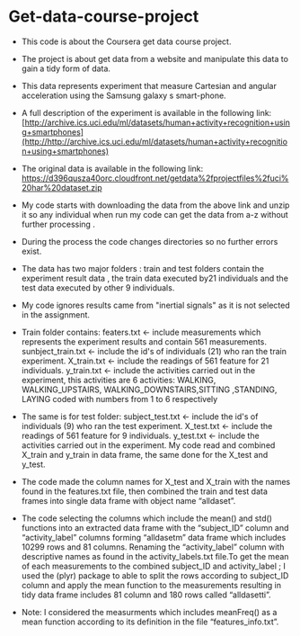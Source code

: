 # Get-data-course-project 



- This code is about the Coursera get data course project. 


- The project is about get data from a website and manipulate this data to gain a tidy form of data. 


- This data represents experiment that measure
Cartesian and angular acceleration using the Samsung galaxy s smart-phone.


- A full description of the experiment is available in the following link:
[http://archive.ics.uci.edu/ml/datasets/human+activity+recognition+using+smartphones](http://http://archive.ics.uci.edu/ml/datasets/human+activity+recognition+using+smartphones)


- The original data is available in the following link:
[https://d396qusza40orc.cloudfront.net/getdata%2fprojectfiles%2fuci%20har%20dataset.zip
](http://d396qusza40orc.cloudfront.net/getdata%2fprojectfiles%2fuci%20har%20dataset.zip)

- My code starts with downloading the data from the above link and unzip it so any individual when run my code can get the data from a-z without further processing . 


- During the process the code changes directories so no further errors exist. 


- The data has two major folders : train and test folders contain the experiment result data , the train data executed by21 individuals and the test data executed by other 9 individuals.


- My code ignores results came from "inertial signals" as it is not selected in the assignment.


- Train folder contains:
featers.txt <- include measurements which represents the experiment results and contain 561 measurements.
sunbject_train.txt <- include the id's of individuals (21)  who ran  the train experiment.
X_train.txt <- include the readings of 561 feature for 21 individuals.
y_train.txt <- include the activities carried out in the experiment, this activities are 6 activities: WALKING, WALKING_UPSTAIRS, WALKING_DOWNSTAIRS,SITTING
,STANDING, LAYING coded with numbers from 1 to 6 respectively


- The same is for test folder:
subject_test.txt <- include the id's of individuals (9)  who ran  the test experiment.
X_test.txt <- include the readings of 561 feature for 9 individuals.
y_test.txt <- include the activities carried out in the experiment.
My code read and combined X_train and y_train in data frame, the same done for the X_test and y_test.


- The code made the column names for X_test and X_train with the names found in the features.txt file, then combined the train and test data frames into single data frame with object name “alldaset”.


- The code selecting the columns which include the mean() and std() functions into an extracted data frame with the “subject_ID” column and “activity_label” columns forming “alldasetm” data frame which
includes 10299 rows and 81 columns.
Renaming the “activity_label” column with descriptive names as found in the activity_labels.txt file.To get the mean of each measurements to the combined subject_ID and activity_label ; I used the (plyr) package to able to split the rows according to subject_ID column and  apply the mean function to the measurements resulting in tidy data frame includes 81 column and 180 rows called “alldasetti”.


- Note: I considered the measurments which includes meanFreq() as a mean function according to its definition in the file “features_info.txt”.

